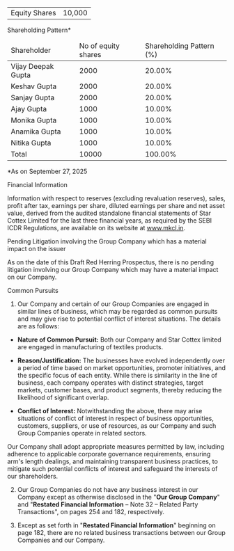 <table><tr><td>Equity Shares</td><td>10,000</td></tr></table>

Shareholding Pattern*

<table><thead><tr><td>Shareholder</td><td>No of equity shares</td><td>Shareholding Pattern (%)</td></tr></thead><tbody><tr><td>Vijay Deepak Gupta</td><td>2000</td><td>20.00%</td></tr><tr><td>Keshav Gupta</td><td>2000</td><td>20.00%</td></tr><tr><td>Sanjay Gupta</td><td>2000</td><td>20.00%</td></tr><tr><td>Ajay Gupta</td><td>1000</td><td>10.00%</td></tr><tr><td>Monika Gupta</td><td>1000</td><td>10.00%</td></tr><tr><td>Anamika Gupta</td><td>1000</td><td>10.00%</td></tr><tr><td>Nitika Gupta</td><td>1000</td><td>10.00%</td></tr><tr><td>Total</td><td>10000</td><td>100.00%</td></tr></tbody></table>

*As on September 27, 2025

Financial Information

Information with respect to reserves (excluding revaluation reserves), sales, profit after tax, earnings per share, diluted earnings per share and net asset value, derived from the audited standalone financial statements of Star Cottex Limited for the last three financial years, as required by the SEBI ICDR Regulations, are available on its website at www.mkcl.in.

Pending Litigation involving the Group Company which has a material impact on the issuer

As on the date of this Draft Red Herring Prospectus, there is no pending litigation involving our Group Company which may have a material impact on our Company.

Common Pursuits

1. Our Company and certain of our Group Companies are engaged in similar lines of business, which may be regarded as common pursuits and may give rise to potential conflict of interest situations. The details are as follows:

* **Nature of Common Pursuit:** Both our Company and Star Cottex limited are engaged in manufacturing of textiles products.

* **Reason/Justification:** The businesses have evolved independently over a period of time based on market opportunities, promoter initiatives, and the specific focus of each entity. While there is similarity in the line of business, each company operates with distinct strategies, target markets, customer bases, and product segments, thereby reducing the likelihood of significant overlap.

* **Conflict of Interest:** Notwithstanding the above, there may arise situations of conflict of interest in respect of business opportunities, customers, suppliers, or use of resources, as our Company and such Group Companies operate in related sectors.

Our Company shall adopt appropriate measures permitted by law, including adherence to applicable corporate governance requirements, ensuring arm's length dealings, and maintaining transparent business practices, to mitigate such potential conflicts of interest and safeguard the interests of our shareholders.

2. Our Group Companies do not have any business interest in our Company except as otherwise disclosed in the "**Our Group Company**" and "**Restated Financial Information** – Note 32 – Related Party Transactions", on pages 254 and 182, respectively.

3. Except as set forth in "**Restated Financial Information**" beginning on page 182, there are no related business transactions between our Group Companies and our Company.